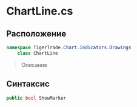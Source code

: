 
# ChartLine.cs
## Расположение
```csharp
namespace TigerTrade.Chart.Indicators.Drawings  
    class ChartLine
```

> Описание

## Синтаксис
```csharp
public bool ShowMarker
```
